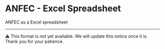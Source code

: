 # ANFEC - Excel Spreadsheet
ANFEC as a Excel spreadsheet

---

⚠️ This format is not yet available. We will update this notice once it is. Thank you for your patience.

